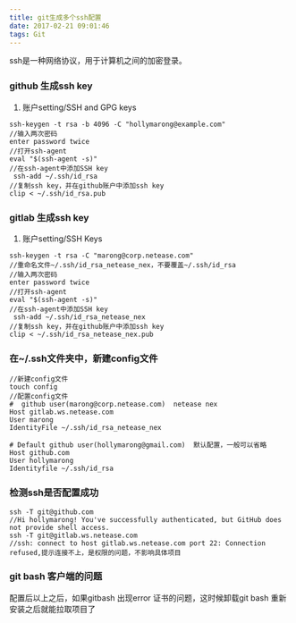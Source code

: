 ```yaml
---
title: git生成多个ssh配置 
date: 2017-02-21 09:01:46
tags: Git
---
```

ssh是一种网络协议，用于计算机之间的加密登录。
### github 生成ssh key
1. 账户setting/SSH and GPG keys
```
ssh-keygen -t rsa -b 4096 -C "hollymarong@example.com"
//输入两次密码
enter password twice
//打开ssh-agent
eval "$(ssh-agent -s)"
//在ssh-agent中添加SSH key
 ssh-add ~/.ssh/id_rsa
//复制ssh key，并在github账户中添加ssh key
clip < ~/.ssh/id_rsa.pub
```
### gitlab 生成ssh key
1. 账户setting/SSH  Keys
```
ssh-keygen -t rsa -C "marong@corp.netease.com"
//重命名文件~/.ssh/id_rsa_netease_nex，不要覆盖~/.ssh/id_rsa
//输入两次密码
enter password twice
//打开ssh-agent
eval "$(ssh-agent -s)"
//在ssh-agent中添加SSH key
 ssh-add ~/.ssh/id_rsa_netease_nex
//复制ssh key，并在github账户中添加ssh key
clip < ~/.ssh/id_rsa_netease_nex.pub
```
### 在~/.ssh文件夹中，新建config文件
```
//新建config文件
touch config
//配置config文件
#  github user(marong@corp.netease.com)  netease nex
Host gitlab.ws.netease.com
User marong
IdentityFile ~/.ssh/id_rsa_netease_nex

# Default github user(hollymarong@gmail.com)  默认配置，一般可以省略
Host github.com
User hollymarong
Identityfile ~/.ssh/id_rsa
```
### 检测ssh是否配置成功
```
ssh -T git@github.com
//Hi hollymarong! You've successfully authenticated, but GitHub does not provide shell access.
ssh -T git@gitlab.ws.netease.com
//ssh: connect to host gitlab.ws.netease.com port 22: Connection refused,提示连接不上，是权限的问题，不影响具体项目

```
### git bash 客户端的问题
配置后以上之后，如果gitbash 出现error 证书的问题，这时候卸载git bash 重新安装之后就能拉取项目了
